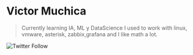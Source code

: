 # Victor Muchica

> Currently learning IA, ML y DataScience
> I used to work with linux, vmware, asterisk, zabbix,grafana and I like math a lot.

![Twitter Follow](https://img.shields.io/twitter/follow/muchikon?label=muchikon&style=social)
